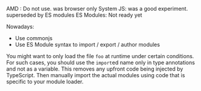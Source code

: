 AMD : Do not use. was browser only
System JS: was a good experiment. superseded by ES modules
ES Modules: Not ready yet

Nowadays: 
- Use commonjs
- Use ES Module syntax to import / export / author modules


You might want to only load the file `foo` at runtime under certain conditions. For such cases,
you should use the `import`ed name only in type annotations and not as a variable. This removes
any upfront code being injected by TypeScript. Then manually import the actual modules using code
that is specific to your module loader.

